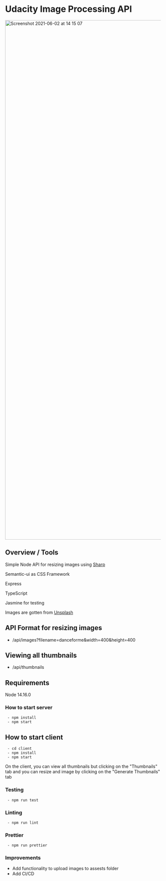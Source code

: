 # Udacity Image Processing API

<img width="1680" alt="Screenshot 2021-06-02 at 14 15 07" src="https://user-images.githubusercontent.com/11598255/120478616-56ec0900-c3ad-11eb-80d4-97ea7c189de1.png">

## Overview / Tools

Simple Node API for resizing images using [Sharp](https://www.npmjs.com/package/sharp)

Semantic-ui as CSS Framework

Express

TypeScript

Jasmine for testing

Images are gotten from [Unsplash](https://unsplash.com/)

## API Format for resizing images

- /api/images?filename=danceforme&width=400&height=400

## Viewing all thumbnails

- /api/thumbnails

## Requirements

Node 14.16.0

### How to start server

```
 - npm install
 - npm start
```

## How to start client

```
 - cd client
 - npm install
 - npm start
```

On the client, you can view all thumbnails but clicking on the "Thumbnails" tab and you can resize and image by clicking on the "Generate Thumbnails" tab

### Testing

```
 - npm run test

```

### Linting

```
 - npm run lint

```

### Prettier

```
 - npm run prettier

```

### Improvements

- Add functionality to upload images to assests folder
- Add CI/CD
